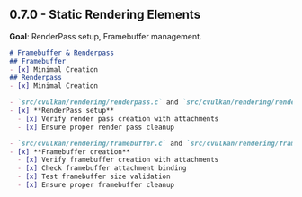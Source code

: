 ## 0.7.0 - Static Rendering Elements
**Goal**: RenderPass setup, Framebuffer management.

```md
# Framebuffer & Renderpass
## Framebuffer
- [x] Minimal Creation
## Renderpass
- [x] Minimal Creation
```

```md
- `src/cvulkan/rendering/renderpass.c` and `src/cvulkan/rendering/renderpass.h`
- [x] **RenderPass setup**
  - [x] Verify render pass creation with attachments
  - [x] Ensure proper render pass cleanup
```

```md
- `src/cvulkan/rendering/framebuffer.c` and `src/cvulkan/rendering/framebuffer.h`
- [x] **Framebuffer creation**
  - [x] Verify framebuffer creation with attachments
  - [x] Check framebuffer attachment binding
  - [x] Test framebuffer size validation
  - [x] Ensure proper framebuffer cleanup
```

